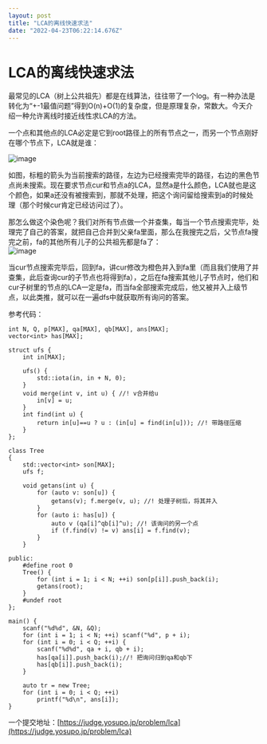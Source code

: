 ```yaml
---
layout: post
title: "LCA的离线快速求法"
date: "2022-04-23T06:22:14.676Z"
---
```

LCA的离线快速求法
==========

最常见的LCA（树上公共祖先）都是在线算法，往往带了一个log。有一种办法是转化为“+-1最值问题”得到O(n)+O(1)的复杂度，但是原理复杂，常数大。今天介绍一种允许离线时接近线性求LCA的方法。

一个点和其他点的LCA必定是它到root路径上的所有节点之一，而另一个节点刚好在哪个节点下，LCA就是谁：

![image](https://img2022.cnblogs.com/blog/1545207/202204/1545207-20220422164240956-406800962.png)

如图，标粗的箭头为当前搜索的路径，左边为已经搜索完毕的路径，右边的黑色节点尚未搜索。现在要求节点cur和节点a的LCA，显然a是什么颜色，LCA就也是这个颜色，如果a还没有被搜索到，那就不处理，把这个询问留给搜索到a的时候处理（那个时候cur肯定已经访问过了）。

那怎么做这个染色呢？我们对所有节点做一个并查集，每当一个节点搜索完毕，处理完了自己的答案，就把自己合并到父亲fa里面，那么在我搜完之后，父节点fa搜完之前，fa的其他所有儿子的公共祖先都是fa了：  
![image](https://img2022.cnblogs.com/blog/1545207/202204/1545207-20220422165521294-1933950613.png)

当cur节点搜索完毕后，回到fa，讲cur修改为橙色并入到fa里（而且我们使用了并查集，此后查询cur的子节点也将得到fa），之后在fa搜索其他儿子节点时，他们和cur子树里的节点的LCA一定是fa，而当fa全部搜索完成后，他又被并入上级节点，以此类推，就可以在一遍dfs中就获取所有询问的答案。

参考代码：

    int N, Q, p[MAX], qa[MAX], qb[MAX], ans[MAX];
    vector<int> has[MAX];
    
    struct ufs {
    	int in[MAX];
    
    	ufs() {
    		std::iota(in, in + N, 0);
    	}
    	void merge(int v, int u) { //! v合并给u
    		in[v] = u;
    	}
    	int find(int u) {
    		return in[u]==u ? u : (in[u] = find(in[u])); //! 带路径压缩
    	}
    };
    
    class Tree
    {
    	std::vector<int> son[MAX];
    	ufs f;
    
    	void getans(int u) {
    		for (auto v: son[u]) {
    			getans(v); f.merge(v, u); //! 处理子树后，将其并入
    		}
    		for (auto i: has[u]) {
    			auto v (qa[i]^qb[i]^u); //! 该询问的另一个点
    			if (f.find(v) != v) ans[i] = f.find(v);
    		}
    	}
    
    public:
    	#define root 0
    	Tree() {
    		for (int i = 1; i < N; ++i) son[p[i]].push_back(i);
    		getans(root);
    	}
    	#undef root
    };
    
    main() {
    	scanf("%d%d", &N, &Q);
    	for (int i = 1; i < N; ++i) scanf("%d", p + i);
    	for (int i = 0; i < Q; ++i) {
    		scanf("%d%d", qa + i, qb + i); 
    		has[qa[i]].push_back(i);//! 把询问归到qa和qb下
    		has[qb[i]].push_back(i);
    	}
    
    	auto tr = new Tree;
    	for (int i = 0; i < Q; ++i)
    		printf("%d\n", ans[i]);
    }
    

一个提交地址：[https://judge.yosupo.jp/problem/lca](https://judge.yosupo.jp/problem/lca)
